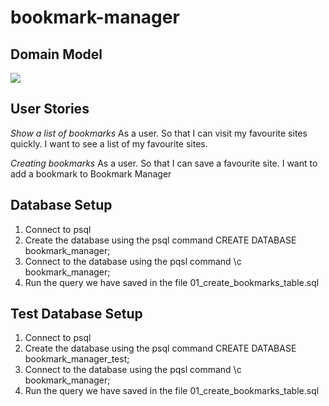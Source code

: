 # bookmark-manager

## Domain Model

![](https://docs.google.com/drawings/d/e/2PACX-1vR85-6dI9tAD4e1UIiSludAaKdhDcoh2G9LYwjY6Cg-wzZeMZQU18rk9_qXSbtYH4_O1qDEhW248i21/pub?w=960&h=720)

## User Stories

*Show a list of bookmarks*
As a user.
So that I can visit my favourite sites quickly.
I want to see a list of my favourite sites.

*Creating bookmarks*
As a user.
So that I can save a favourite site.
I want to add a bookmark to Bookmark Manager


## Database Setup

1. Connect to psql
2. Create the database using the psql command CREATE DATABASE bookmark_manager;
3. Connect to the database using the pqsl command \c bookmark_manager;
4. Run the query we have saved in the file 01_create_bookmarks_table.sql

## Test Database Setup

1. Connect to psql
2. Create the database using the psql command CREATE DATABASE bookmark_manager_test;
3. Connect to the database using the pqsl command \c bookmark_manager;
4. Run the query we have saved in the file 01_create_bookmarks_table.sql
